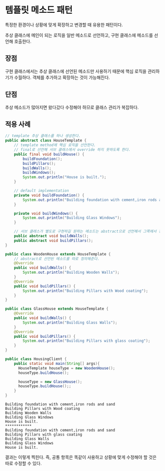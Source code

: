 # 템플릿 메소드 패턴

특정한 환경이나 상황에 맞게 확장하고 변경할 때 유용한 패턴이다.

추상 클래스에 메인이 되는 로직을 일반 메소드로 선언하고, 구현 클래스에 메소드를 선언해 호출한다.

## 장점

구현 클래스에서는 추상 클래스에 선언된 메소드만 사용하기 때문에 핵심 로직을 관리하기가 수월하다. 객체를 추가하고 확장하는 것이 가능해진다.

## 단점

추상 메소드가 많아지면 왔다갔다 수정해야 하므로 클래스 관리가 복잡하다.

## 적용 사례

```java
// template 추상 클래스를 하나 생성한다.
public abstract class HouseTemplate {
    // template method에 핵심 로직을 선언한다.
    // final로 선언해 서브 클래스에서 override 하지 못하도록 한다.
    public final void buildHouse() {
        buildFoundation();
        buildPillars();
        buildWalls();
        buildWindows();
        System.out.println("House is built.");
    }

    // default implementation
    private void buildFoundation() {
		System.out.println("Building foundation with cement,iron rods and sand");
	}

    private void buildWindows() {
		System.out.println("Building Glass Windows");
	}

    // 서브 클래스가 별도로 구현하길 원하는 메소드는 abstract으로 선언해서 그쪽에서 정의하도록 한다.
    public abstract void buildWalls();
    public abstract void buildPillars();
}

public class WoodenHouse extends HouseTemplate {
    // abstract로 선언된 메소드를 따로 정의해준다.
    @Override
    public void buildWalls() {
        System.out.println("Building Wooden Walls");
    }
    @Override
    public void buildPillars() {
        System.out.println("Building Pillars with Wood coating");
    }
}

public class GlassHouse extends HouseTemplate {
	@Override
	public void buildWalls() {
		System.out.println("Building Glass Walls");
	}
	@Override
	public void buildPillars() {
		System.out.println("Building Pillars with glass coating");
	}
}

public class HousingClient {
    public static void main(String[] args){
      HouseTemplate houseType = new WoodenHouse();
      houseType.buildHouse();

      houseType = new GlassHouse();
      houseType.buildHouse();;
    }
}
```

```text
Building foundation with cement,iron rods and sand
Building Pillars with Wood coating
Building Wooden Walls
Building Glass Windows
House is built.
************
Building foundation with cement,iron rods and sand
Building Pillars with glass coating
Building Glass Walls
Building Glass Windows
House is built.
```

결과는 이렇게 찍힌다. 즉, 공통 항목은 똑같이 사용하고 상황에 맞게 수정해야 할 것은 따로 수정할 수 있다.